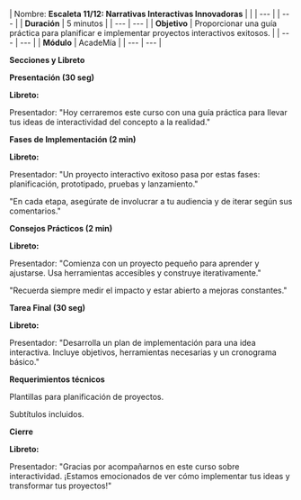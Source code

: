 | Nombre: **Escaleta 11/12: Narrativas Interactivas Innovadoras** |     |
| --- |     | --- |
| **Duración** | 5 minutos |
| --- | --- |
| **Objetivo** | Proporcionar una guía práctica para planificar e implementar proyectos interactivos exitosos. |
| --- | --- |
| **Módulo** | AcadeMía |
| --- | --- |

**Secciones y Libreto**

**Presentación (30 seg)**

**Libreto:**

Presentador: "Hoy cerraremos este curso con una guía práctica para llevar tus ideas de interactividad del concepto a la realidad."

**Fases de Implementación (2 min)**

**Libreto:**

Presentador: "Un proyecto interactivo exitoso pasa por estas fases: planificación, prototipado, pruebas y lanzamiento."

"En cada etapa, asegúrate de involucrar a tu audiencia y de iterar según sus comentarios."

**Consejos Prácticos (2 min)**

**Libreto:**

Presentador: "Comienza con un proyecto pequeño para aprender y ajustarse. Usa herramientas accesibles y construye iterativamente."

"Recuerda siempre medir el impacto y estar abierto a mejoras constantes."

**Tarea Final (30 seg)**

**Libreto:**

Presentador: "Desarrolla un plan de implementación para una idea interactiva. Incluye objetivos, herramientas necesarias y un cronograma básico."

**Requerimientos técnicos**

Plantillas para planificación de proyectos.

Subtítulos incluidos.

**Cierre**

**Libreto:**

Presentador: "Gracias por acompañarnos en este curso sobre interactividad. ¡Estamos emocionados de ver cómo implementar tus ideas y transformar tus proyectos!"